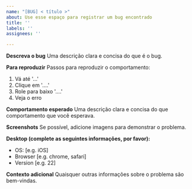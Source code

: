 ```yaml
---
name: "[BUG] < título >"
about: Use esse espaço para registrar um bug encontrado
title: ''
labels: ''
assignees: ''

---
```


**Descreva o bug**
Uma descrição clara e concisa do que é o bug.

**Para reproduzir**
Passos para reproduzir o comportamento:
1. Vá até '...'
2. Clique em '....'
3. Role para baixo '....'
4. Veja o erro

**Comportamento esperado**
Uma descrição clara e concisa do que comportamento que você esperava.

**Screenshots**
Se possível, adicione imagens para demonstrar o problema.

**Desktop (complete as seguintes informações, por favor):**
 - OS: [e.g. iOS]
 - Browser [e.g. chrome, safari]
 - Version [e.g. 22]

**Contexto adicional**
Quaisquer outras informações sobre o problema são bem-vindas.
